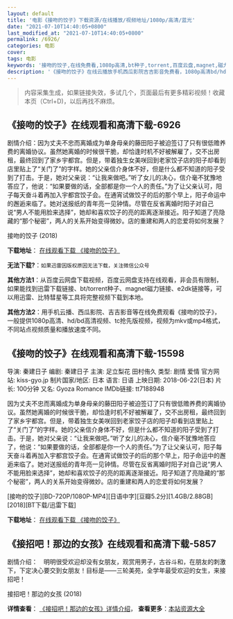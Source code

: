 ```yaml
---
layout: default
title: '电影《接吻的饺子》下载资源/在线播放/视频地址/1080p/高清/蓝光'
date: "2021-07-10T14:40:05+0800"
last_modified_at: "2021-07-10T14:40:05+0800"
permalink: /6926/
categories: 电影
cover:
tags: 电影
keywords: '接吻的饺子,在线免费看,1080p高清,bt种子,torrent,百度云盘,magnet,磁力链,迅雷下载资源'
description: '《接吻的饺子》在线云播放手机西瓜影院吉吉影音免费看，1080p高清bd/hd未删减完整版和tc抢先枪版，mkv/mp4格式，附带bt/torrent种子、magnet/磁力链、百度云盘、网盘资源迅雷下载链接'
---
```


>内容采集生成，如果链接失效，多试几个，页面最后有更多精彩视频！收藏本页（Ctrl+D)，以后再找不麻烦。


## 《接吻的饺子》在线观看和高清下载-6926

剧情介绍：因为丈夫不忠而离婚成为单身母亲的藤田阳子被迫签订了只有很低赡养费的离婚协议。虽然她离婚的时候很干脆，却恰逢时机不好被解雇了，交不出房租，最终回到了家乡宇都宫。但是，带着独生女美咲回到老家饺子店的阳子却看到店里贴上了“关门了”的字样。她的父亲信介身体不好，但是什么都不知道的阳子受到了打击。于是，她对父亲说：“让我来做吧。”听了女儿的决心，信介毫不犹豫地答应了，他说：“如果要做的话，全部都是你一个人的责任。”为了让父亲认可，阳子每天奋斗着再加入宇都宫饺子会。在通宵试做饺子的后的那个早上，阳子命运中的邂逅来临了。她对送报纸的青年亮一见钟情。尽管在反省离婚时阳子对自己说“男人不能用脸来选择”，她却和喜欢饺子的亮的距离逐渐接近。阳子知道了亮隐藏的“那个秘密”，两人的关系开始变得微妙。店的重建和两人的恋爱将如何发展？


接吻的饺子 (2018)

**下载地址**： [在线观看下载 《接吻的饺子》](https://www.btbtdy.me/btdy/dy14058.html) 


**无法下载?**：`如果迅雷因版权原因无法下载，关注微信公众号 `

**其他方法1**：从百度云网盘下载视频，百度云网盘支持在线观看，非会员有限制，如果能找到迅雷下载链接、bt/torrent种子、magnet磁力链接、e2dk链接等，可以用迅雷、比特彗星等工具将完整视频下载到本地。

**其他方法2**：用手机云播、西瓜影院、吉吉影音等在线免费观看《接吻的饺子》，一般提供1080p高清、hd/bd高清视频、tc抢先版视频，视频为mkv或mp4格式，不同站点视频质量和播放速度不同。


## 《接吻的饺子》在线观看和高清下载-15598

导演: 秦建日子 编剧: 秦建日子 主演: 足立梨花 田村侑久 类型: 剧情 爱情 官方网站: kiss-gyo.jp 制片国家/地区: 日本 语言: 日语 上映日期: 2018-06-22(日本) 片长: 100分钟 又名: Gyoza Romance IMDb链接: tt7188948

因为丈夫不忠而离婚成为单身母亲的藤田阳子被迫签订了只有很低赡养费的离婚协议。虽然她离婚的时候很干脆，却恰逢时机不好被解雇了，交不出房租，最终回到了家乡宇都宫。但是，带着独生女美咲回到老家饺子店的阳子却看到店里贴上了“关门了”的字样。她的父亲信介身体不好，但是什么都不知道的阳子受到了打击。于是，她对父亲说：“让我来做吧。”听了女儿的决心，信介毫不犹豫地答应了，他说：“如果要做的话，全部都是你一个人的责任。”为了让父亲认可，阳子每天奋斗着再加入宇都宫饺子会。在通宵试做饺子的后的那个早上，阳子命运中的邂逅来临了。她对送报纸的青年亮一见钟情。尽管在反省离婚时阳子对自己说“男人不能用脸来选择”，她却和喜欢饺子的亮的距离逐渐接近。阳子知道了亮隐藏的“那个秘密”，两人的关系开始变得微妙。店的重建和两人的恋爱将如何发展？


[接吻的饺子][BD-720P/1080P-MP4][日语中字][豆瓣5.2分][1.4GB/2.88GB][2018][BT下载/迅雷下载]

**下载地址**： [在线观看下载 《接吻的饺子》](https://www.btdx8.com/torrent/jwdjz_2018.html) 


## 《接招吧！那边的女孩》在线观看和高清下载-5857

剧情介绍：　明明很受欢迎却没有女朋友，观赏用男子，古谷斗和，在朋友的刺激下，下定决心要交到女朋友！目标是——三轮美苑，全学年最受欢迎的女生，来接招吧！


接招吧！那边的女孩 (2018)

**详情查看**： [《接招吧！那边的女孩》详情介绍](/movie/5857/)， **查看更多**：[本站资源大全](/movie/t/all/)

